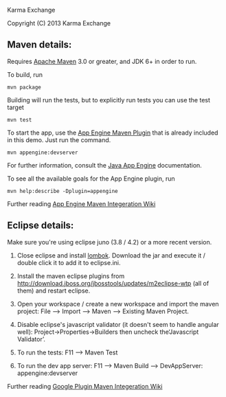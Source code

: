 Karma Exchange

Copyright (C) 2013 Karma Exchange

## Maven details:

Requires [Apache Maven](http://maven.apache.org) 3.0 or greater, and JDK 6+ in order to run.

To build, run

    mvn package

Building will run the tests, but to explicitly run tests you can use the test target

    mvn test

To start the app, use the [App Engine Maven Plugin](http://code.google.com/p/appengine-maven-plugin/) that is already included in this demo.  Just run the command.

    mvn appengine:devserver

For further information, consult the [Java App Engine](https://developers.google.com/appengine/docs/java/overview) documentation.

To see all the available goals for the App Engine plugin, run

    mvn help:describe -Dplugin=appengine

Further reading [App Engine Maven Integeration Wiki](https://developers.google.com/appengine/docs/java/tools/maven)

## Eclipse details:

Make sure you're using eclipse juno (3.8 / 4.2) or a more recent version.

1. Close eclipse and install [lombok](http://projectlombok.org/). Download the jar and execute it / double click it to add it to eclipse.ini.

2. Install the maven eclipse plugins from http://download.jboss.org/jbosstools/updates/m2eclipse-wtp (all of them) and restart eclipse.

3. Open your workspace / create a new workspace and import the maven project: File --> Import --> Maven --> Existing Maven Project.

4. Disable eclipse's javascript validator (it doesn't seem to handle angular well): Project->Properties->Builders then uncheck the‘Javascript Validator’.

5. To run the tests: F11 --> Maven Test

6. To run the dev app server: F11 --> Maven Build --> DevAppServer: appengine:devserver

Further reading [Google Plugin Maven Integeration Wiki](https://code.google.com/p/google-web-toolkit/wiki/WorkingWithMaven)

